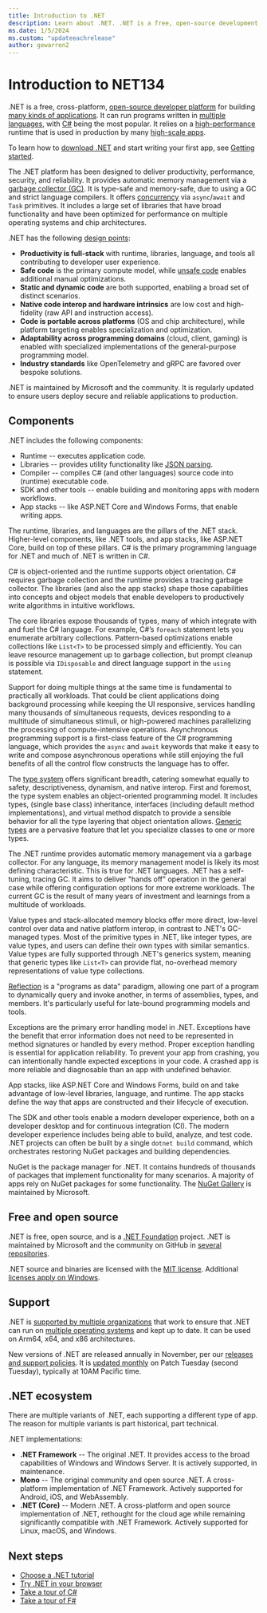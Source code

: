 ```yaml
---
title: Introduction to .NET
description: Learn about .NET. .NET is a free, open-source development platform for building many kinds of apps.
ms.date: 1/5/2024
ms.custom: "updateeachrelease"
author: gewarren2
---
```

# Introduction to NET134

.NET is a free, cross-platform, [open-source developer platform](https://github.com/dotnet/core) for building [many kinds of applications](apps.md). It can run programs written in [multiple languages](../fundamentals/languages.md), with [C#](../csharp/index.yml) being the most popular. It relies on a [high-performance](https://devblogs.microsoft.com/dotnet/category/performance/) runtime that is used in production by many [high-scale apps](https://devblogs.microsoft.com/dotnet/category/developer-stories/).

To learn how to [download .NET](https://dotnet.microsoft.com/download/) and start writing your first app, see [Getting started](./get-started.md).

The .NET platform has been designed to deliver productivity, performance, security, and reliability. It provides automatic memory management via a [garbage collector (GC)](../standard/automatic-memory-management.md). It is type-safe and memory-safe, due to using a GC and strict language compilers. It offers [concurrency](../csharp/asynchronous-programming/index.md) via `async`/`await` and `Task` primitives. It includes a large set of libraries that have broad functionality and have been optimized for performance on multiple operating systems and chip architectures.

.NET has the following [design points](https://devblogs.microsoft.com/dotnet/why-dotnet/):

* **Productivity is full-stack** with runtime, libraries, language, and tools all contributing to developer user experience.
* **Safe code** is the primary compute model, while [unsafe code](../csharp/language-reference/unsafe-code.md) enables additional manual optimizations.
* **Static and dynamic code** are both supported, enabling a broad set of distinct scenarios.
* **Native code interop and hardware intrinsics** are low cost and high-fidelity (raw API and instruction access).
* **Code is portable across platforms** (OS and chip architecture), while platform targeting enables specialization and optimization.
* **Adaptability across programming domains** (cloud, client, gaming) is enabled with specialized implementations of the general-purpose programming model.
* **Industry standards** like OpenTelemetry and gRPC are favored over bespoke solutions.

.NET is maintained by Microsoft and the community. It is regularly updated to ensure users deploy secure and reliable applications to production.

## Components

.NET includes the following components:

- Runtime -- executes application code.
- Libraries -- provides utility functionality like [JSON parsing](../standard/serialization/system-text-json/overview.md).
- Compiler -- compiles C# (and other languages) source code into (runtime) executable code.
- SDK and other tools -- enable building and monitoring apps with modern workflows.
- App stacks -- like ASP.NET Core and Windows Forms, that enable writing apps.

The runtime, libraries, and languages are the pillars of the .NET stack. Higher-level components, like .NET tools, and app stacks, like ASP.NET Core, build on top of these pillars. C# is the primary programming language for .NET and much of .NET is written in C#.

C# is object-oriented and the runtime supports object orientation. C# requires garbage collection and the runtime provides a tracing garbage collector. The libraries (and also the app stacks) shape those capabilities into concepts and object models that enable developers to productively write algorithms in intuitive workflows.

The core libraries expose thousands of types, many of which integrate with and fuel the C# language. For example, C#’s `foreach` statement lets you enumerate arbitrary collections. Pattern-based optimizations enable collections like `List<T>` to be processed simply and efficiently. You can leave resource management up to garbage collection, but prompt cleanup is possible via `IDisposable` and direct language support in the `using` statement.

Support for doing multiple things at the same time is fundamental to practically all workloads. That could be client applications doing background processing while keeping the UI responsive, services handling many thousands of simultaneous requests, devices responding to a multitude of simultaneous stimuli, or high-powered machines parallelizing the processing of compute-intensive operations. Asynchronous programming support is a first-class feature of the C# programming language, which provides the `async` and `await` keywords that make it easy to write and compose asynchronous operations while still enjoying the full benefits of all the control flow constructs the language has to offer.

The [type system](../standard/base-types/common-type-system.md) offers significant breadth, catering somewhat equally to safety, descriptiveness, dynamism, and native interop. First and foremost, the type system enables an object-oriented programming model. It includes types, (single base class) inheritance, interfaces (including default method implementations), and virtual method dispatch to provide a sensible behavior for all the type layering that object orientation allows. [Generic types](../standard/generics.md) are a pervasive feature that let you specialize classes to one or more types.

The .NET runtime provides automatic memory management via a garbage collector. For any language, its memory management model is likely its most defining characteristic. This is true for .NET languages. .NET has a self-tuning, tracing GC. It aims to deliver "hands off" operation in the general case while offering configuration options for more extreme workloads. The current GC is the result of many years of investment and learnings from a multitude of workloads.

Value types and stack-allocated memory blocks offer more direct, low-level control over data and native platform interop, in contrast to .NET's GC-managed types. Most of the primitive types in .NET, like integer types, are value types, and users can define their own types with similar semantics. Value types are fully supported through .NET's generics system, meaning that generic types like `List<T>` can provide flat, no-overhead memory representations of value type collections.

[Reflection](../csharp/advanced-topics/reflection-and-attributes/index.md) is a "programs as data" paradigm, allowing one part of a program to dynamically query and invoke another, in terms of assemblies, types, and members. It's particularly useful for late-bound programming models and tools.

Exceptions are the primary error handling model in .NET. Exceptions have the benefit that error information does not need to be represented in method signatures or handled by every method. Proper exception handling is essential for application reliability. To prevent your app from crashing, you can intentionally handle expected exceptions in your code. A crashed app is more reliable and diagnosable than an app with undefined behavior.

App stacks, like ASP.NET Core and Windows Forms, build on and take advantage of low-level libraries, language, and runtime. The app stacks define the way that apps are constructed and their lifecycle of execution.

The SDK and other tools enable a modern developer experience, both on a developer desktop and for continuous integration (CI). The modern developer experience includes being able to build, analyze, and test code. .NET projects can often be built by a single `dotnet build` command, which orchestrates restoring NuGet packages and building dependencies.

NuGet is the package manager for .NET. It contains hundreds of thousands of packages that implement functionality for many scenarios. A majority of apps rely on NuGet packages for some functionality. The [NuGet Gallery](https://nuget.org/) is maintained by Microsoft.

## Free and open source

.NET is free, open source, and is a [.NET Foundation](https://dotnetfoundation.org/) project. .NET is maintained by Microsoft and the community on GitHub in [several repositories](https://github.com/dotnet/core/blob/main/Documentation/core-repos.md).

.NET source and binaries are licensed with the [MIT license](https://github.com/dotnet/runtime/blob/main/LICENSE.TXT). Additional [licenses apply on Windows](https://github.com/dotnet/core/blob/main/license-information-windows.md).

## Support

.NET is [supported by multiple organizations](https://github.com/dotnet/core/blob/main/support.md) that work to ensure that .NET can run on [multiple operating systems](https://github.com/dotnet/core/blob/main/os-lifecycle-policy.md) and kept up to date. It can be used on Arm64, x64, and x86 architectures.

New versions of .NET are released annually in November, per our [releases and support policies](releases-and-support.md). It is [updated monthly](https://github.com/dotnet/announcements/labels/Monthly-Update) on Patch Tuesday (second Tuesday), typically at 10AM Pacific time.

## .NET ecosystem

There are multiple variants of .NET, each supporting a different type of app. The reason for multiple variants is part historical, part technical.

.NET implementations:

* **.NET Framework** -- The original .NET. It provides access to the broad capabilities of Windows and Windows Server. It is actively supported, in maintenance.
* **Mono** -- The original community and open source .NET. A cross-platform implementation of .NET Framework. Actively supported for Android, iOS, and WebAssembly.
* **.NET (Core)** -- Modern .NET. A cross-platform and open source implementation of .NET, rethought for the cloud age while remaining significantly compatible with .NET Framework. Actively supported for Linux, macOS, and Windows.

## Next steps

* [Choose a .NET tutorial](tutorials/index.md)
* [Try .NET in your browser](../csharp/tour-of-csharp/tutorials/numbers-in-csharp.yml)
* [Take a tour of C#](../csharp/tour-of-csharp/index.md)
* [Take a tour of F#](../fsharp/tour.md)
